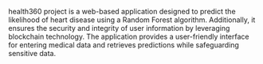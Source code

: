 health360 project is a web-based application designed to predict the likelihood of heart disease using a Random Forest algorithm. 
Additionally, it ensures the security and integrity of user information by leveraging blockchain technology. 
The application provides a user-friendly interface for entering medical data and retrieves predictions while safeguarding sensitive data.
  

